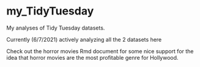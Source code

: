 # my_TidyTuesday

My analyses of Tidy Tuesday datasets. 

Currently (6/7/2021) actively analyzing all the 2 datasets here

Check out the horror movies Rmd document for some nice support for the idea that horror movies are the most profitable genre for Hollywood.
